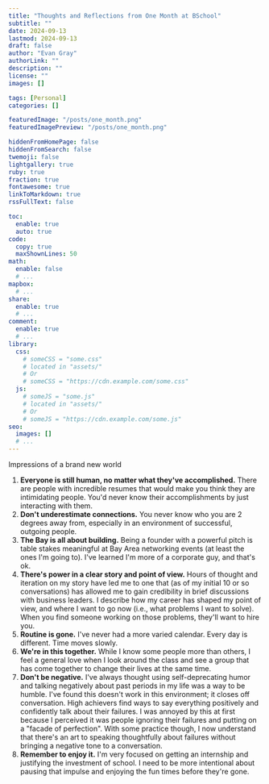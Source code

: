 ```yaml
---
title: "Thoughts and Reflections from One Month at BSchool"
subtitle: ""
date: 2024-09-13
lastmod: 2024-09-13
draft: false
author: "Evan Gray"
authorLink: ""
description: ""
license: ""
images: []

tags: [Personal]
categories: []

featuredImage: "/posts/one_month.png"
featuredImagePreview: "/posts/one_month.png"

hiddenFromHomePage: false
hiddenFromSearch: false
twemoji: false
lightgallery: true
ruby: true
fraction: true
fontawesome: true
linkToMarkdown: true
rssFullText: false

toc:
  enable: true
  auto: true
code:
  copy: true
  maxShownLines: 50
math:
  enable: false
  # ...
mapbox:
  # ...
share:
  enable: true
  # ...
comment:
  enable: true
  # ...
library:
  css:
    # someCSS = "some.css"
    # located in "assets/"
    # Or
    # someCSS = "https://cdn.example.com/some.css"
  js:
    # someJS = "some.js"
    # located in "assets/"
    # Or
    # someJS = "https://cdn.example.com/some.js"
seo:
  images: []
  # ...
---
```


Impressions of a brand new world

<!--more-->

1. **Everyone is still human, no matter what they've accomplished.** There are people with incredible resumes that would make you think they are intimidating people. You'd never know their accomplishments by just interacting with them.
2. **Don't underestimate connections.** You never know who you are 2 degrees away from, especially in an environment of successful, outgoing people.
3. **The Bay is all about building.** Being a founder with a powerful pitch is table stakes meaningful at Bay Area networking events (at least the ones I'm going to). I've learned I'm more of a corporate guy, and that's ok.
4. **There's power in a clear story and point of view.** Hours of thought and iteration on my story have led me to one that (as of my initial 10 or so conversations) has allowed me to gain credibility in brief discussions with business leaders. I describe how my career has shaped my point of view, and where I want to go now (i.e., what problems I want to solve). When you find someone working on those problems, they'll want to hire you.
5. **Routine is gone.** I've never had a more varied calendar. Every day is different. Time moves slowly.
6. **We're in this together.** While I know some people more than others, I feel a general love when I look around the class and see a group that has come together to change their lives at the same time.
7. **Don't be negative.** I've always thought using self-deprecating humor and talking negatively about past periods in my life was a way to be humble. I've found this doesn't work in this environment; it closes off conversation. High achievers find ways to say everything positively and confidently talk about their failures. I was annoyed by this at first because I perceived it was people ignoring their failures and putting on a "facade of perfection". With some practice though, I now understand that there's an art to speaking thoughtfully about failures without bringing a negative tone to a conversation.
8. **Remember to enjoy it.** I'm very focused on getting an internship and justifying the investment of school. I need to be more intentional about pausing that impulse and enjoying the fun times before they're gone.

